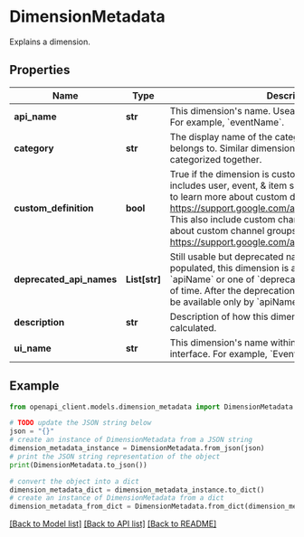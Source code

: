 # DimensionMetadata

Explains a dimension.

## Properties

Name | Type | Description | Notes
------------ | ------------- | ------------- | -------------
**api_name** | **str** | This dimension&#39;s name. Useable in [Dimension](#Dimension)&#39;s &#x60;name&#x60;. For example, &#x60;eventName&#x60;. | [optional] 
**category** | **str** | The display name of the category that this dimension belongs to. Similar dimensions and metrics are categorized together. | [optional] 
**custom_definition** | **bool** | True if the dimension is custom to this property. This includes user, event, &amp; item scoped custom dimensions; to learn more about custom dimensions, see https://support.google.com/analytics/answer/14240153. This also include custom channel groups; to learn more about custom channel groups, see https://support.google.com/analytics/answer/13051316. | [optional] 
**deprecated_api_names** | **List[str]** | Still usable but deprecated names for this dimension. If populated, this dimension is available by either &#x60;apiName&#x60; or one of &#x60;deprecatedApiNames&#x60; for a period of time. After the deprecation period, the dimension will be available only by &#x60;apiName&#x60;. | [optional] 
**description** | **str** | Description of how this dimension is used and calculated. | [optional] 
**ui_name** | **str** | This dimension&#39;s name within the Google Analytics user interface. For example, &#x60;Event name&#x60;. | [optional] 

## Example

```python
from openapi_client.models.dimension_metadata import DimensionMetadata

# TODO update the JSON string below
json = "{}"
# create an instance of DimensionMetadata from a JSON string
dimension_metadata_instance = DimensionMetadata.from_json(json)
# print the JSON string representation of the object
print(DimensionMetadata.to_json())

# convert the object into a dict
dimension_metadata_dict = dimension_metadata_instance.to_dict()
# create an instance of DimensionMetadata from a dict
dimension_metadata_from_dict = DimensionMetadata.from_dict(dimension_metadata_dict)
```
[[Back to Model list]](../README.md#documentation-for-models) [[Back to API list]](../README.md#documentation-for-api-endpoints) [[Back to README]](../README.md)


